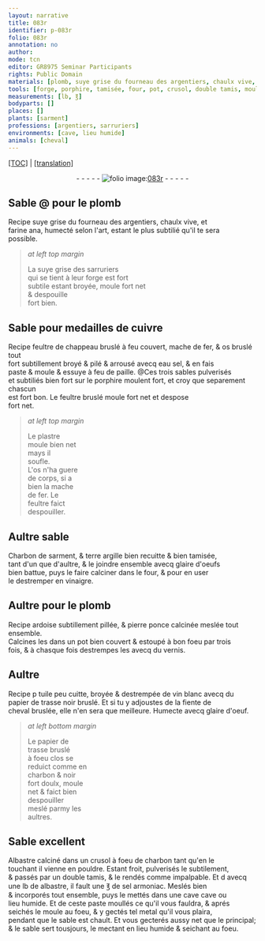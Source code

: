 ```yaml
---
layout: narrative
title: 083r
identifier: p-083r
folio: 083r
annotation: no
author:
mode: tcn
editor: GR8975 Seminar Participants
rights: Public Domain
materials: [plomb, suye grise du fourneau des argentiers, chaulx vive, farine, ana, suye grise des sarruriers, cuivre, feultre de chappeau bruslé, mache de fer, os bruslé, eau sel, paille, porphire, feultre bruslé, plastre, os, feultre, Charbon de sarment, terre argille, glaire d'oeufs bien battue, vinaigre, ardoise subtillement pillée, pierre ponce calcinée, vernis, tuile peu cuitte, broyée, vin blanc, papier de trasse noir bruslé, fiente de cheval bruslée, glaire d'oeuf, papier de trasse bruslé, charbon, Albastre calciné, albastre, sel armoniac, metal]
tools: [forge, porphire, tamisée, four, pot, crusol, double tamis, moule]
measurements: [lb, ℥]
bodyparts: []
places: []
plants: [sarment]
professions: [argentiers, sarruriers]
environments: [cave, lieu humide]
animals: [cheval]
---
```


<p><a href="{{ site.baseurl }}/normalized/">[TOC]</a> | <a href="{{ site.baseurl }}/texts/p-083r_tl/" target="_blank">[translation]</a></p><div class="folio" align="center">- - - - - <a href="http://gallica.bnf.fr/ark:/12148/btv1b10500001g/f171.item" target="_blank"><img src="https://cu-mkp.github.io/2017-workshop-edition/assets/photo-icon.png" alt="folio image: " style="display:inline-block; margin-bottom:-3px;"/>083r</a> - - - - - </div>  
  

## Sable @ pour le <span class="m">plomb</span>

 
R<span class="exp">ecipe</span> <span class="m">suye grise du fourneau des <span class="pro">argentiers</span></span>, <span class="m">chaulx vive</span>, et<br/> <span class="m">farine</span> <span class="m">ana</span>, humecté selon l'art, estant le plus subtilié qu'il te sera<br/> possible.
 
> *at left top margin*
> 
> 
>   La <span class="m">suye grise des <span class="pro">sarruriers</span></span><br/> qui se tient à leur <span class="tl">forge</span> est fort<br/> subtile esta<span class="exp">n</span>t broyée, moule fort net<br/> & despouille<br/> fort bien.
 
 
  

## Sable pour medailles de <span class="m">cuivre</span>

 
R<span class="exp">ecipe</span> <span class="m">feultre de chappeau bruslé</span> <span class="add">à feu couvert</span>, <span class="m">mache de fer</span>, & <span class="m">os bruslé</span> tout<br/> fort subtillement broyé & pilé & arrousé avecq <span class="m">eau sel</span>, & en fais<br/> paste & moule & essuye à feu de <span class="m">paille</span>. <span class="add">@Ces trois sables pulverisés<br/> et subtiliés bien fort sur le <span class="tl"><span class="m">porphire</span></span> moulent fort, et croy que separem<span class="exp">ent</span> chascun<br/> est fort bon. Le <span class="m">feultre bruslé</span> moule fort net et despose<br/> fort net.</span>
 
> *at left top margin*
> 
> 
>   Le <span class="m">plastre</span><br/> moule bien net<br/> mays il<br/> soufle.<br/> L'<span class="m">os</span> n'ha guere<br/> de corps, si a<br/> bien la <span class="m">mache<br/> de fer</span>. Le<br/> <span class="m">feultre</span> faict<br/> despouiller.
 
 
  

## Aultre sable

 
<span class="m">Charbon de <span class="pa">sarment</span></span>, & <span class="m">terre argille</span> <span class="del">bien recuitte &</span> <span class="add">bien</span> <span class="tl">tamisée</span>,<br/> tant d'un que d'aultre, & le joindre ensemble avecq <span class="m">glaire d'oeufs<br/> bien battue</span>, puys le faire calciner dans le <span class="tl">four</span>, & pour en user<br/> le destremper en <span class="m">vinaigre</span>.
 
 
  

## Aultre pour le <span class="m">plomb</span>

 
R<span class="exp">ecipe</span> <span class="m">ardoise subtillem<span class="exp">ent</span> pillée</span>, & <span class="m">pierre ponce <span class="del">calcinée</span></span> meslée tout ensemble.<br/> Calcines les dans un <span class="tl">pot</span> bien couvert & estoupé à bon foeu par trois<br/> fois, & à chasque fois destrempes les avecq du <span class="m">vernis</span>.
 
 
  

## Aultre

 
R<span class="exp">ecipe</span> <span class="del">p</span> <span class="m">tuile peu cuitte, broyée</span> & destrempée de <span class="m">vin blanc</span> avecq du<br/> <span class="m">papier de trasse noir bruslé</span>. Et si tu y adjoustes de la <span class="m">fiente de<br/> <span class="al">cheval</span> bruslée</span>, elle n'en sera que meilleure. Humecte avecq <span class="m">glaire d'oeuf</span>.
 
> *at left bottom margin*
> 
> 
>   Le <span class="m">papier de<br/> trasse bruslé</span><br/> à foeu clos se<br/> reduict co<span class="exp">mm</span>e en<br/> <span class="m">charbon</span> & noir<br/> fort doulx, moule<br/> net & faict bien<br/> despouiller<br/> meslé parmy les<br/> aultres.
 
 
  

## Sable excellent

 
<span class="m">Albastre calciné</span> dans un <span class="tl">crusol</span> à foeu de <span class="m">charbon</span> tant qu'en le<br/> touchant il vienne en pouldre. Esta<span class="exp">n</span>t froit, pulverisés le subtilem<span class="exp">ent</span>,<br/> & passés par un <span class="tl">double tamis</span>, & le rendés co<span class="exp">mm</span>e impalpable. Et <span class="del">d</span> avecq<br/> une <span class="ms">lb</span> de <span class="m">albastre</span>, il fault une <span class="ms">℥</span> de <span class="m">sel armoniac</span>. Meslés bien<br/> & incorporés tout ensemble, puys le mettés dans une <span class="del"><span class="env">cave</span></span> <span class="env">cave</span> ou<br/> <span class="env">lieu humide</span>. Et de ceste paste moullés ce qu'il vous fauldra, & aprés<br/> seichés le <span class="tl">moule</span> au foeu, & y gectés tel <span class="m">metal</span> qu'il vous plaira,<br/> pendant que le sable est chault. Et vous gecterés aussy net que le principal;<br/> & le sable sert tousjours, le mectant en <span class="env">lieu humide</span> & seichant au foeu.
 
